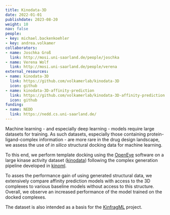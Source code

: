 ```yaml
---
title: Kinodata-3D
date: 2022-01-01
publishdate: 2023-08-20
weight: 10
nav: false
people:
- key: michael.backenkoehler
- key: andrea.volkamer
collaborators:
- name: Joschka Groß
  link: http://mosi.uni-saarland.de/people/joschka
- name: Verena Wolf
  link: http://mosi.uni-saarland.de/people/verena
external_resources:
- name: kinodata-3D
  link: https://github.com/volkamerlab/kinodata-3D
  icon: github
- name: kinodata-3D-affinity-prediction
  link: https://github.com/volkamerlab/kinodata-3D-affinity-prediction
  icon: github
funding:
- name: NEDD
  link: https://nedd.cs.uni-saarland.de/
---
```


Machine learning - and especially deep learning - models require large datasets for training. As such datasets, especially those containing protein-ligand-complex information - are more rare in the drug design landscape, we assess the use of _in silico_ structural docking data for machine learning.

To this end, we perform template docking using the [OpenEye](https://www.eyesopen.com) software on a large kinase activity dataset ([kinodata](https://github.com/openkinome/kinodata)) following the complex generation pipeline developed in [kinoml](/projects/kinoml).

<!--more-->

To asses the performance gain of using generated structural data, we extensively compare affinity prediction models with access to the 3D complexes to various baseline models without access to this structure. Overall, we observe an increased performance of the model trained on the docked complexes.

The dataset is also intended as a basis for the [KinfragML](/projects/kinfrag-ml) project.
